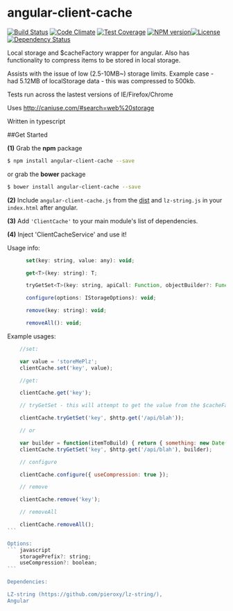 # angular-client-cache

[![Build Status](https://travis-ci.org/jonocairns/angular-client-cache.svg?branch=master)](https://travis-ci.org/jonocairns/angular-client-cache) [![Code Climate](https://codeclimate.com/github/jonocairns/angular-client-cache/badges/gpa.svg)](https://codeclimate.com/github/jonocairns/angular-client-cache) [![Test Coverage](https://codeclimate.com/github/jonocairns/angular-client-cache/badges/coverage.svg)](https://codeclimate.com/github/jonocairns/angular-client-cache) [![NPM version](https://img.shields.io/npm/v/angular-client-cache.svg?style=flat-square)](https://npmjs.org/package/angular-client-cache)[![License](http://img.shields.io/npm/l/angular-client-cache.svg?style=flat-square)](LICENSE) [![Dependency Status](http://img.shields.io/david/jonocairns/angular-client-cache.svg?style=flat-square)](https://david-dm.org/jonocairns/angular-client-cache)


Local storage and $cacheFactory wrapper for angular. Also has functionality to compress items to be stored in local storage.

Assists with the issue of low (2.5-10MB~) storage limits. Example case - had 5.12MB of localStorage data - this was compressed to 500kb.

Tests run across the lastest versions of IE/Firefox/Chrome

Uses http://caniuse.com/#search=web%20storage

Written in typescript

##Get Started

**(1)** Grab the **npm** package
```bash
$ npm install angular-client-cache --save
```
or grab the **bower** package
```bash
$ bower install angular-client-cache --save
```

**(2)** Include `angular-client-cache.js` from the [dist](https://github.com/jonocairns/angular-client-cache/tree/master/dist/bin) and `lz-string.js` in your `index.html` after angular.

**(3)** Add `'ClientCache'` to your main module's list of dependencies.

**(4)** Inject 'ClientCacheService' and use it!

Usage info:
```javascript
      set(key: string, value: any): void;

      get<T>(key: string): T;

      tryGetSet<T>(key: string, apiCall: Function, objectBuilder?: Function): ng.IPromise<T>;

      configure(options: IStorageOptions): void;

      remove(key: string): void;

      removeAll(): void;
```

Example usages:

````javascript
    //set:

    var value = 'storeMePlz';
    clientCache.set('key', value);

    //get:

    clientCache.get('key');

    // tryGetSet - this will attempt to get the value from the $cacheFactory, if the value doesn't exist it will perform the API call you supply - then set that response in local/$cacheFactory storage - if the API call fails it will try get from localStorage. You can optionally add a builder to build the object from the response.

    clientCache.tryGetSet('key', $http.get('/api/blah'));

    // or

    var builder = function(itemToBuild) { return { something: new Date(itemToBuild.date); }};
    clientCache.tryGetSet('key', $http.get('/api/blah'), builder);

    // configure

    clientCache.configure({ useCompression: true });

    // remove

    clientCache.remove('key');

    // removeAll

    clientCache.removeAll();
```

Options:
``` javascript
    storagePrefix?: string;
    useCompression?: boolean;
```

Dependencies:

LZ-string (https://github.com/pieroxy/lz-string/),
Angular
